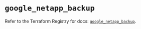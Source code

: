 # `google_netapp_backup`

Refer to the Terraform Registry for docs: [`google_netapp_backup`](https://registry.terraform.io/providers/hashicorp/google/6.50.0/docs/resources/netapp_backup).
